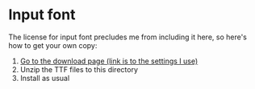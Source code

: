 # Input font

The license for input font precludes me from including it here, so here's how to
get your own copy:

1. [Go to the download page (link is to the settings I use)](http://input.fontbureau.com/download/index.html?customize&fontSelection=fourStyleFamily&regular=InputMonoNarrow-Light&italic=InputMonoNarrow-LightItalic&bold=InputMonoNarrow-Medium&boldItalic=InputMonoNarrow-MediumItalic&a=0&g=0&i=topserif&l=serifs&zero=slash&asterisk=height&braces=0&preset=default&line-height=1.2&email=)
2. Unzip the TTF files to this directory
3. Install as usual
